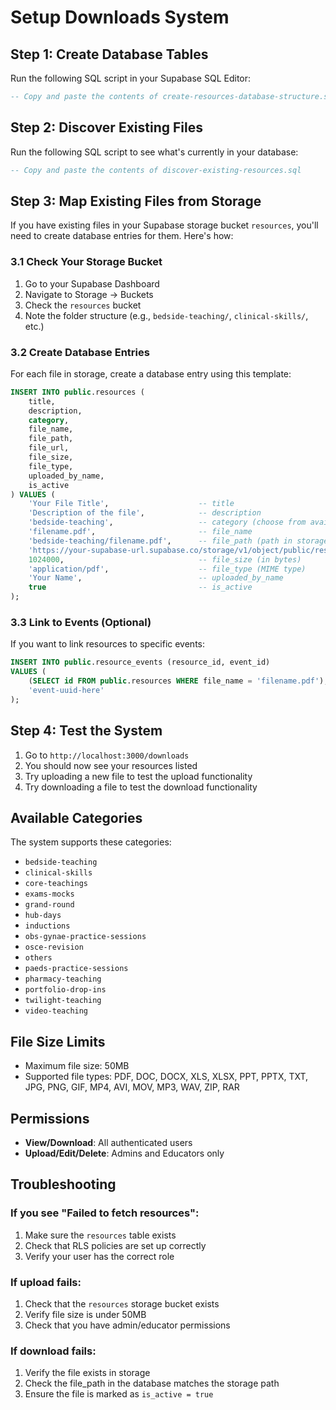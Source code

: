 # Setup Downloads System

## Step 1: Create Database Tables

Run the following SQL script in your Supabase SQL Editor:

```sql
-- Copy and paste the contents of create-resources-database-structure.sql
```

## Step 2: Discover Existing Files

Run the following SQL script to see what's currently in your database:

```sql
-- Copy and paste the contents of discover-existing-resources.sql
```

## Step 3: Map Existing Files from Storage

If you have existing files in your Supabase storage bucket `resources`, you'll need to create database entries for them. Here's how:

### 3.1 Check Your Storage Bucket

1. Go to your Supabase Dashboard
2. Navigate to Storage → Buckets
3. Check the `resources` bucket
4. Note the folder structure (e.g., `bedside-teaching/`, `clinical-skills/`, etc.)

### 3.2 Create Database Entries

For each file in storage, create a database entry using this template:

```sql
INSERT INTO public.resources (
    title,
    description,
    category,
    file_name,
    file_path,
    file_url,
    file_size,
    file_type,
    uploaded_by_name,
    is_active
) VALUES (
    'Your File Title',                    -- title
    'Description of the file',            -- description
    'bedside-teaching',                   -- category (choose from available categories)
    'filename.pdf',                       -- file_name
    'bedside-teaching/filename.pdf',      -- file_path (path in storage bucket)
    'https://your-supabase-url.supabase.co/storage/v1/object/public/resources/bedside-teaching/filename.pdf', -- file_url
    1024000,                              -- file_size (in bytes)
    'application/pdf',                    -- file_type (MIME type)
    'Your Name',                          -- uploaded_by_name
    true                                  -- is_active
);
```

### 3.3 Link to Events (Optional)

If you want to link resources to specific events:

```sql
INSERT INTO public.resource_events (resource_id, event_id) 
VALUES (
    (SELECT id FROM public.resources WHERE file_name = 'filename.pdf'),
    'event-uuid-here'
);
```

## Step 4: Test the System

1. Go to `http://localhost:3000/downloads`
2. You should now see your resources listed
3. Try uploading a new file to test the upload functionality
4. Try downloading a file to test the download functionality

## Available Categories

The system supports these categories:
- `bedside-teaching`
- `clinical-skills`
- `core-teachings`
- `exams-mocks`
- `grand-round`
- `hub-days`
- `inductions`
- `obs-gynae-practice-sessions`
- `osce-revision`
- `others`
- `paeds-practice-sessions`
- `pharmacy-teaching`
- `portfolio-drop-ins`
- `twilight-teaching`
- `video-teaching`

## File Size Limits

- Maximum file size: 50MB
- Supported file types: PDF, DOC, DOCX, XLS, XLSX, PPT, PPTX, TXT, JPG, PNG, GIF, MP4, AVI, MOV, MP3, WAV, ZIP, RAR

## Permissions

- **View/Download**: All authenticated users
- **Upload/Edit/Delete**: Admins and Educators only

## Troubleshooting

### If you see "Failed to fetch resources":
1. Make sure the `resources` table exists
2. Check that RLS policies are set up correctly
3. Verify your user has the correct role

### If upload fails:
1. Check that the `resources` storage bucket exists
2. Verify file size is under 50MB
3. Check that you have admin/educator permissions

### If download fails:
1. Verify the file exists in storage
2. Check the file_path in the database matches the storage path
3. Ensure the file is marked as `is_active = true`
